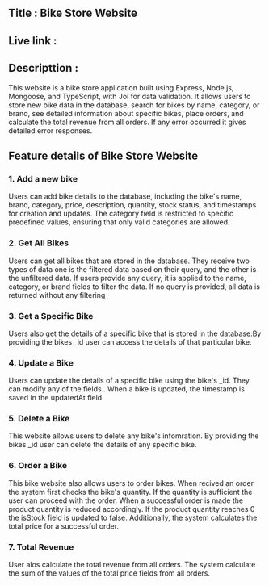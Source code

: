 ## Title : Bike Store Website
## Live link : 

## Descripttion :

This website is a bike store application built using Express, Node.js, Mongoose, and TypeScript, with Joi for data validation. It allows users to store new bike data in the database, search for bikes by name, category, or brand, see detailed information about specific bikes, place orders, and calculate the total revenue from all orders. If any error occurred it gives detailed error responses.

## Feature details of Bike Store Website

### 1. Add a new bike

Users can add bike details to the database, including the bike's name, brand, category, price, description, quantity, stock status, and timestamps for creation and updates. The category field is restricted to specific predefined values, ensuring that only valid categories are allowed.

### 2. Get All Bikes

Users can get all bikes that are stored in the database. They receive two types of data one is the filtered data based on their query, and the other is the unfiltered data. If  users provide any query, it is applied to the name, category, or brand fields to filter the data. If no query is provided, all data is returned without any filtering

### 3. Get a Specific Bike

Users also get the details of a specific bike that is stored in the database.By providing the bikes _id user can access the details of that particular bike.

### 4. Update a Bike

Users can update the details of a specific bike using the bike's _id. They can modify any of the fields . When a bike is updated, the timestamp is saved in the updatedAt field.

### 5. Delete a Bike

This website allows users to delete any bike's infomration. By providing the bikes _id user can delete the details of any specific bike.

### 6. Order a Bike

This bike website also allows users to order bikes. When recived an order the system first checks  the bike's quantity. If the quantity is sufficient the user can proceed with the order. When a successful order is made the product quantity is reduced accordingly. If the product quantity reaches 0 the isStock field is updated to false. Additionally, the system calculates the total price for a successful order.

### 7. Total Revenue

User alos calculate the total revenue from all orders. The system calculate the sum of the values of the total price fields from all orders.
